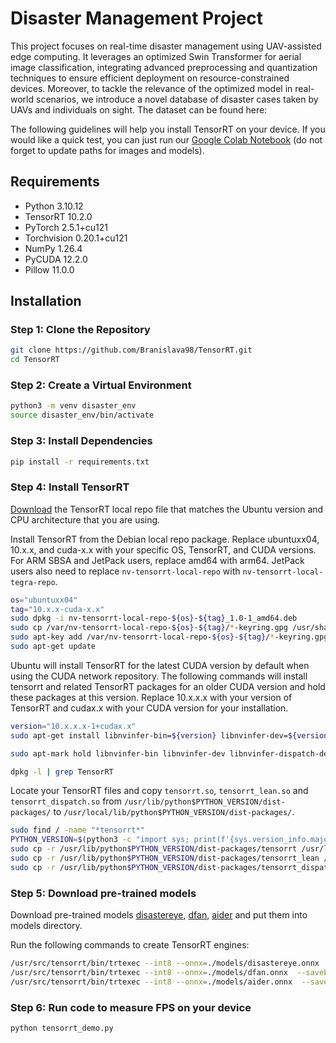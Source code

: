 # Disaster Management Project

This project focuses on real-time disaster management using UAV-assisted edge computing. It leverages an optimized Swin Transformer for aerial image classification, integrating advanced preprocessing and quantization techniques to ensure efficient deployment on resource-constrained devices. Moreover, to tackle the relevance of the optimized model in real-world scenarios, we introduce a novel database of disaster cases taken by UAVs and individuals on sight. The dataset can be found here: 

The following guidelines will help you install TensorRT on your device. If you would like a quick test, you can just run our [Google Colab Notebook]() (do not forget to update paths for images and models).

## Requirements
- Python 3.10.12
- TensorRT 10.2.0
- PyTorch 2.5.1+cu121
- Torchvision 0.20.1+cu121
- NumPy 1.26.4
- PyCUDA 12.2.0
- Pillow 11.0.0

## Installation

### Step 1: Clone the Repository
```bash
git clone https://github.com/Branislava98/TensorRT.git
cd TensorRT
```
### Step 2: Create a Virtual Environment
```bash
python3 -m venv disaster_env
source disaster_env/bin/activate
```
### Step 3: Install Dependencies
```bash
pip install -r requirements.txt
```
### Step 4: Install TensorRT

[Download](https://developer.nvidia.com/tensorrt) the TensorRT local repo file that matches the Ubuntu version and CPU architecture that you are using.

Install TensorRT from the Debian local repo package. Replace ubuntuxx04, 10.x.x, and cuda-x.x with your specific OS, TensorRT, and CUDA versions. For ARM SBSA and JetPack users, replace amd64 with arm64. JetPack users also need to replace `nv-tensorrt-local-repo`
 with `nv-tensorrt-local-tegra-repo`.

```bash
os="ubuntuxx04"
tag="10.x.x-cuda-x.x"
sudo dpkg -i nv-tensorrt-local-repo-${os}-${tag}_1.0-1_amd64.deb
sudo cp /var/nv-tensorrt-local-repo-${os}-${tag}/*-keyring.gpg /usr/share/keyrings/
sudo apt-key add /var/nv-tensorrt-local-repo-${os}-${tag}/*-keyring.gpg
sudo apt-get update
```

Ubuntu will install TensorRT for the latest CUDA version by default when using the CUDA network repository. The following commands will install tensorrt and related TensorRT packages for an older CUDA version and hold these packages at this version. Replace 10.x.x.x with your version of TensorRT and cudax.x with your CUDA version for your installation.

```bash
version="10.x.x.x-1+cudax.x"
sudo apt-get install libnvinfer-bin=${version} libnvinfer-dev=${version} libnvinfer-dispatch-dev=${version} libnvinfer-dispatch10=${version} libnvinfer-headers-dev=${version} libnvinfer-headers-plugin-dev=${version} libnvinfer-lean-dev=${version} libnvinfer-lean10=${version} libnvinfer-plugin-dev=${version} libnvinfer-plugin10=${version} libnvinfer-samples=${version} libnvinfer-vc-plugin-dev=${version} libnvinfer-vc-plugin10=${version} libnvinfer10=${version} libnvonnxparsers-dev=${version} libnvonnxparsers10=${version} python3-libnvinfer-dev=${version} python3-libnvinfer-dispatch=${version} python3-libnvinfer-lean=${version} python3-libnvinfer=${version} tensorrt-dev=${version} tensorrt-libs=${version} tensorrt=${version}

sudo apt-mark hold libnvinfer-bin libnvinfer-dev libnvinfer-dispatch-dev libnvinfer-dispatch10 libnvinfer-headers-dev libnvinfer-headers-plugin-dev libnvinfer-lean-dev libnvinfer-lean10 libnvinfer-plugin-dev libnvinfer-plugin10 libnvinfer-samples libnvinfer-vc-plugin-dev libnvinfer-vc-plugin10 libnvinfer10 libnvonnxparsers-dev libnvonnxparsers10 python3-libnvinfer-dev python3-libnvinfer-dispatch python3-libnvinfer-lean python3-libnvinfer tensorrt-dev tensorrt-libs tensorrt
```
```bash
dpkg -l | grep TensorRT
```
Locate your TensorRT files and copy `tensorrt.so`, `tensorrt_lean.so` and `tensorrt_dispatch.so` from `/usr/lib/python$PYTHON_VERSION/dist-packages/` to `/usr/local/lib/python$PYTHON_VERSION/dist-packages/`.

```bash
sudo find / -name "*tensorrt*"
PYTHON_VERSION=$(python3 -c "import sys; print(f'{sys.version_info.major}.{sys.version_info.minor}')")
sudo cp -r /usr/lib/python$PYTHON_VERSION/dist-packages/tensorrt /usr/local/lib/python$PYTHON_VERSION/dist-packages/
sudo cp -r /usr/lib/python$PYTHON_VERSION/dist-packages/tensorrt_lean /usr/local/lib/python$PYTHON_VERSION/dist-packages/
sudo cp -r /usr/lib/python$PYTHON_VERSION/dist-packages/tensorrt_dispatch /usr/local/lib/python$PYTHON_VERSION/dist-packages/
```
### Step 5: Download pre-trained models

Download pre-trained models [disastereye](https://drive.google.com/file/d/1c75OmjyS5bLFso2nZ4aeoLCdq_5pRN4p/view?usp=sharing), [dfan](https://drive.google.com/file/d/1yzFPfQRS85Vl2fLvXVXx_g0Lsl1TtbuS/view?usp=sharing), [aider](https://drive.google.com/file/d/1CR_Hbk4kaPymMoWAUlst2DlfJOwPN2bD/view?usp=sharing) and put them into models directory.

Run the following commands to create TensorRT engines:
```bash
/usr/src/tensorrt/bin/trtexec --int8 --onnx=./models/disastereye.onnx  --saveEngine=./models/disastereye.trt
/usr/src/tensorrt/bin/trtexec --int8 --onnx=./models/dfan.onnx  --saveEngine=./models/dfan.trt
/usr/src/tensorrt/bin/trtexec --int8 --onnx=./models/aider.onnx  --saveEngine=./models/aider.trt
```
### Step 6: Run code to measure FPS on your device
```bash
python tensorrt_demo.py
```



